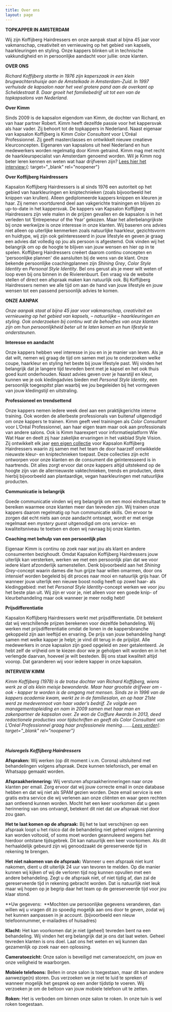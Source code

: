 ```yaml
---
title: Over ons
layout: page
---
```


**TOPKAPPER IN AMSTERDAM**

Wij zijn Koffijberg Hairdressers en onze aanpak staat al bijna 45 jaar voor vakmanschap, creativiteit en vernieuwing op het gebied van kapsels, haarkleuringen en styling. Onze kappers blinken uit in technische vakkundigheid en in persoonlijke aandacht voor jullie: onze klanten.

**OVER ONS**

*Richard Koffijberg startte in 1976 zijn kaperszaak in een klein brugwachtershuisje aan de Amstelkade in Amsterdam-Zuid. In 1997 verhuisde de kapsalon naar het veel grotere pand aan de overkant op Scheldestraat 8. Daar groeit het familiebedrijf uit tot een van de topkapsalons van Nederland.&nbsp;*

**Over Kimm**

Sinds 2009 is de kapsalon eigendom van Kimm, de dochter van Richard, en van haar partner Robert. Kimm heeft dezelfde passie voor het kappersvak als haar vader. Zij behoort tot de topkappers in Nederland. Naast eigenaar van kapsalon Koffijberg is Kimm *Color Consultant* voor L’Oréal Professionnel. Zij geeft masterclasses en ontwikkelt nieuwe creatieve kleurconcepten. Eigenaren van kapsalons uit heel Nederland en hun medewerkers worden regelmatig door Kimm getraind. Kimm mag met recht de haarkleurspecialist van Amsterdam genoemd worden. Wil je Kimm nog beter leren kennen en weten wat haar drijfveren zijn? [Lees hier het interview:](https://www.koffijberg.nl/nieuws/2019/11/12/meet-kimm-koffijberg/){: target="_blank" rel="noopener"}&nbsp;

**Over Koffijberg Hairdressers**

Kapsalon Koffijberg Hairdressers is al sinds 1976 een autoriteit op het gebied van haarkleuringen en kniptechnieken (zoals bijvoorbeeld het knippen van krullen). Alleen gediplomeerde kappers knippen en kleuren je haar. Zij nemen voortdurend deel aan vakgerichte trainingen en blijven zo up-to-date in het kappersvak. De kappers van Kapsalon Koffijberg Hairdressers zijn vele malen in de prijzen gevallen en de kapsalon is in het verleden tot ‘Entrepeneur of the Year’ gekozen. Maar het allerbelangrijkste bij onze werkwijze is onze interesse in onze klanten. Wij baseren ons advies niet alleen op uiterlijke kenmerken zoals natuurlijke haarkleur, gezichtsvorm en huidtype, wij zijn ook geïnteresseerd in jouw lifestyle en geven je graag een advies dat volledig op jou als persoon is afgestemd. Ook vinden wij het belangrijk om op de hoogte te blijven van jouw wensen en hier op in te spelen. Koffijberg Hairdressers creëert daarom continu concepten en 'persoonlijke plannen' die aansluiten bij de wens van de klant. Onze bekende persoonlijke coachingplannen zijn *Shining Grey*, *Color Style Identity* en *Personal Style Identity*. Bel ons gerust als je meer wilt weten of loop even bij ons binnen in de Rivierenbuurt. Een vraag via de website stellen of direct een afspraak maken kan natuurlijk ook. Bij Koffijberg Hairdressers nemen we alle tijd om aan de hand van jouw lifestyle en jouw wensen tot een passend persoonlijk advies te komen.&nbsp;

**ONZE AANPAK**

*Onze aanpak staat al bijna 45 jaar voor vakmanschap, creativiteit en vernieuwing op het gebied van kapsels, – natuurlijke – haarkleuringen en styling. Ook onderzoeken bij continu wat de behoeftes van onze klanten zijn om hun persoonlijkheid beter uit te laten komen en hun lifestyle te ondersteunen.*

**Interesse en aandacht**

Onze kappers hebben veel interesse in jou en in je manier van leven. Als je dat wilt, nemen wij graag de tijd om samen met jou te onderzoeken welke coupe, haarkleur en styling het beste bij jouw lifestyle past. Wij vinden het belangrijk dat je langere tijd tevreden bent met je kapsel en het ook thuis goed kunt onderhouden. Naast advies geven over je haarstijl en kleur, kunnen we je ook kledingadvies bieden met *Personal Style Identity*, een persoonlijk toegespitst plan waarbij we jou begeleiden bij het vormgeven van jouw kledingstijl en uitstraling.

**Professioneel en trendsettend**

Onze kappers nemen iedere week deel aan een praktijkgerichte interne training. Ook worden de allerbeste professionals van buitenaf uitgenodigd om onze kappers te trainen. Kimm geeft veel trainingen als *Color Consultant* voor L’Oréal Professionnel, aan haar eigen team maar ook aan professionals van andere salons. Ook is Kimm haarexpert voor informatieplatform Wie Wat Haar en deelt zij haar zakelijke ervaringen in het vakblad Style Vision. Zij ontwikkelt elk jaar [een eigen collectie](https://www.koffijberg.nl/collecties/) voor Kapsalon Koffijberg Hairdressers waarin zij samen met het team de door haarzelf ontwikkelde nieuwste kleur- en kniptechnieken toepast. Deze collecties zijn echt ontworpen voor onze klanten en de consument die geïnteresseerd is in haartrends. Dit alles zorgt ervoor dat onze kappers altijd uitstekend op de hoogte zijn van de allernieuwste vaktechnieken, trends en producten, denk hierbij bijvoorbeeld aan plantaardige, vegan haarkleuringen met natuurlijke producten.

**Communicatie is belangrijk**

Goede communicatie vinden wij erg belangrijk om een mooi eindresultaat te bereiken waarmee onze klanten meer dan tevreden zijn. Wij trainen onze kappers daarom regelmatig op hun communicatie skills. Om ervoor te zorgen dat echt niets aan onze aandacht ontsnapt, wordt er met enige regelmaat een *mystery guest* uitgenodigd om ons service- en kwaliteitsniveau te toetsen en doen wij navraag bij onze klanten.

**Coaching met behulp van een persoonlijk plan**

Eigenaar Kimm is continu op zoek naar wat jou als klant en andere consumenten bezighoudt. Omdat Kapsalon Koffijberg Hairdressers jouw uiterlijk kan versterken, werken we met een persoonlijk plan dat we voor iedere klant afzonderlijk samenstellen. Denk bijvoorbeeld aan het *Shining Grey*\-concept waarin dames die hun grijze haar willen omarmen, door ons intensief worden begeleid bij dit proces naar mooi en natuurlijk grijs haar. Of wanneer jouw uiterlijk een nieuwe boost nodig heeft op zowel haar- als kledinggebied: met het *Personal Style Identity*\-concept werken we voor jou het beste plan uit. Wij zijn er voor je, niet alleen voor een goede knip- of kleurbehandeling maar ook wanneer je meer nodig hebt\!

**Prijsdifferentiatie&nbsp;**

Kapsalon Koffijberg Hairdressers werkt met prijsdifferentiatie. Dit betekent dat wij verschillende prijzen berekenen voor dezelfde behandeling. Wij werken met prijsdifferentiatie omdat de lonen in de kappersbranche gekoppeld zijn aan leeftijd en ervaring. De prijs van jouw behandeling hangt samen met welke kapper je helpt; je vind dit terug in de prijslijst. Alle medewerkers in onze kapsalon zijn goed opgeleid en zeer getalenteerd. Je hebt zelf de vrijheid om te kiezen door wie je geholpen wilt worden en in het verlengde daarvan, hoeveel je wilt besteden. Bij ons staat kwaliteit altijd voorop. Dat garanderen wij voor iedere kapper in onze kapsalon.

**INTERVIEW KIMM**

*Kimm Koffijberg (1978) is de trotse dochter van Richard Koffijberg, wiens werk ze al als klein meisje bewonderde. Maar haar grootste drijfveer om - ook - kapper te worden is de omgang met mensen. Sinds ze in 1996 van de kappers academie kwam, werkt ze in de familiesalon, en op haar 21ste werd ze medevennoot van haar vader’s bedrijf. Ze volgde een managementopleiding en nam in 2009 samen met haar man en zakenpartner de kapsalon over. Ze won de Coiffure Awards in 2013, deed redactionele producties voor tijdschriften en geeft als Color Consultant van L’Oréal Professionnel graag haar professionele mening……..[Lees verder](https://www.koffijberg.nl/nieuws/2019/11/12/meet-kimm-koffijberg/){: target="_blank" rel="noopener"}*

&nbsp;

***Huisregels Koffijberg Hairdressers***

**Afspraken:** Wij werken (op dit moment i.v.m. Corona) uitsluitend met behandelingen volgens afspraak. Deze kunnen telefonisch, per email en Whatsapp gemaakt worden.

**Afspraakherinnering:** Wij versturen afspraakherinneringen naar onze klanten per email. Zorg ervoor dat wij jouw correcte email in onze database hebben en dat wij niet als SPAM gezien worden. Deze email service is een gratis extra service die wij verlenen aan onze cliënten en waar geen rechten aan ontleend kunnen worden. Mocht het een keer voorkomen dat u geen herinnering van ons ontvangt, betekent dit niet dat uw afspraak niet door zou gaan.

**Het te laat komen op de afspraak:** Bij het te laat verschijnen op een afspraak loopt u het risico dat de behandeling niet geheel volgens planning kan worden voltooid, of soms moet worden geannuleerd wegens het hierdoor ontstane tijdsgebrek. Dit kan natuurlijk een keer voorkomen. Als dit herhaaldelijk gebeurd zijn wij genoodzaakt de gereserveerde tijd in rekening te brengen.

**Het niet nakomen van de afspraak:** Wanneer u een afspraak niet kunt nakomen, dient u dit uiterlijk 24 uur van tevoren te melden. Op die manier kunnen wij kijken of wij de verloren tijd nog kunnen opvullen met een andere behandeling. Zegt u de afspraak niet, of niet tijdig af, dan zal de gereserveerde tijd in rekening gebracht worden. Dat is natuurlijk niet leuk maar wij hopen op je begrip daar het team op de gereserveerde tijd voor jou klaar stond.

**Uw gegevens: &nbsp;**Mochten uw persoonlijke gegevens veranderen, dan willen wij u vragen dit zo spoedig mogelijk aan ons door te geven, zodat wij het kunnen aanpassen in je account. (bijvoorbeeld een nieuw telefoonnummer, e-mailadres of huisadres)

**Klacht:** Het kan voorkomen dat je niet (geheel) tevreden bent na een behandeling. Wij vinden het erg belangrijk dat je ons dat laat weten. Geheel tevreden klanten is ons doel. Laat ons het weten en wij kunnen dan gezamenlijk op zoek naar een oplossing.

**Cameratoezicht:** Onze salon is beveiligd met cameratoezicht, om jouw en onze veiligheid te waarborgen.

**Mobiele telefoons:** Bellen in onze salon is toegestaan, maar dit kan andere aanwezige(n) storen. Dus verzoeken we je niet te luid te spreken of wanneer mogelijk het gesprek op een ander tijdstip te voeren. Wij verzoeken je om de beltoon van jouw mobiele telefoon uit te zetten.

**Roken:** Het is verboden om binnen onze salon te roken. In onze tuin is wel roken toegestaan.
